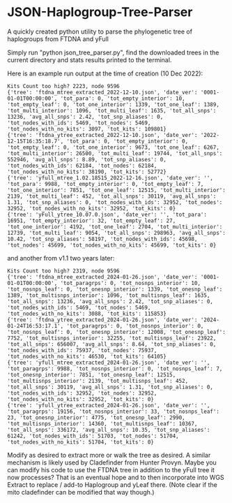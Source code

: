 # JSON-Haplogroup-Tree-Parser
A quickly created python utility to parse the phylogenetic tree of haplogroups from FTDNA and yFull

Simply run "python json_tree_parser.py", find the downloaded trees in the current directory and stats results printed to the terminal.

Here is an example run output at the time of creation (10 Dec 2022):
```
Kits Count too high? 2223, node 9596
{'tree': 'ftdna_mtree_extracted_2022-12-10.json', 'date_ver': '0001-01-01T00:00:00', 'tot_para': 0, 'tot_empty_interior': 10, 'tot_empty_leaf': 0, 'tot_one_interior': 1339, 'tot_one_leaf': 1389, 'tot_multi_interior': 1096, 'tot_multi_leaf': 1635, 'tot_all_snps': 13236, 'avg_all_snps': 2.42, 'tot_snp_aliases': 0, 'tot_nodes_with_ids': 5469, 'tot_nodes': 5469, 'tot_nodes_with_no_kits': 3097, 'tot_kits': 109801}
{'tree': 'ftdna_ytree_extracted_2022-12-10.json', 'date_ver': '2022-12-15T16:35:18.7', 'tot_para': 0, 'tot_empty_interior': 0, 'tot_empty_leaf': 0, 'tot_one_interior': 9673, 'tot_one_leaf': 6267, 'tot_multi_interior': 26500, 'tot_multi_leaf': 19744, 'tot_all_snps': 552946, 'avg_all_snps': 8.89, 'tot_snp_aliases': 0, 'tot_nodes_with_ids': 62184, 'tot_nodes': 62184, 'tot_nodes_with_no_kits': 38190, 'tot_kits': 52772}
{'tree': 'yfull_mtree_1.02.18515_2022-12-16.json', 'date_ver': '', 'tot_para': 9988, 'tot_empty_interior': 0, 'tot_empty_leaf': 7, 'tot_one_interior': 7851, 'tot_one_leaf': 12515, 'tot_multi_interior': 2139, 'tot_multi_leaf': 452, 'tot_all_snps': 30119, 'avg_all_snps': 1.31, 'tot_snp_aliases': 0, 'tot_nodes_with_ids': 32952, 'tot_nodes': 32952, 'tot_nodes_with_no_kits': 32952, 'tot_kits': 0}
{'tree': 'yFull_ytree_10.07.0.json', 'date_ver': '', 'tot_para': 16951, 'tot_empty_interior': 32, 'tot_empty_leaf': 27, 'tot_one_interior': 4192, 'tot_one_leaf': 2704, 'tot_multi_interior': 12739, 'tot_multi_leaf': 9054, 'tot_all_snps': 298963, 'avg_all_snps': 10.42, 'tot_snp_aliases': 58197, 'tot_nodes_with_ids': 45698, 'tot_nodes': 45699, 'tot_nodes_with_no_kits': 45699, 'tot_kits': 0}
```
and another from v1.1 two years later:
```
Kits Count too high? 2319, node 9596
{'tree': 'ftdna_mtree_extracted_2024-01-26.json', 'date_ver': '0001-01-01T00:00:00', 'tot_paragrps': 0, 'tot_nosnps_interior': 10, 'tot_nosnps_leaf': 0, 'tot_onesnp_interior': 1339, 'tot_onesnp_leaf': 1389, 'tot_multisnps_interior': 1096, 'tot_multisnps_leaf': 1635, 'tot_all_snps': 13236, 'avg_all_snps': 2.42, 'tot_snp_aliases': 0, 'tot_nodes_with_ids': 5469, 'tot_nodes': 5469, 'tot_nodes_with_no_kits': 3088, 'tot_kits': 115853}
{'tree': 'ftdna_ytree_extracted_2024-01-26.json', 'date_ver': '2024-01-24T16:53:17.1', 'tot_paragrps': 0, 'tot_nosnps_interior': 0, 'tot_nosnps_leaf': 0, 'tot_onesnp_interior': 12008, 'tot_onesnp_leaf': 7752, 'tot_multisnps_interior': 32255, 'tot_multisnps_leaf': 23922, 'tot_all_snps': 656007, 'avg_all_snps': 8.64, 'tot_snp_aliases': 0, 'tot_nodes_with_ids': 75937, 'tot_nodes': 75937, 'tot_nodes_with_no_kits': 46530, 'tot_kits': 64105}
{'tree': 'yfull_mtree_extracted_2024-01-26.json', 'date_ver': '', 'tot_paragrps': 9988, 'tot_nosnps_interior': 0, 'tot_nosnps_leaf': 7, 'tot_onesnp_interior': 7851, 'tot_onesnp_leaf': 12515, 'tot_multisnps_interior': 2139, 'tot_multisnps_leaf': 452, 'tot_all_snps': 30119, 'avg_all_snps': 1.31, 'tot_snp_aliases': 0, 'tot_nodes_with_ids': 32952, 'tot_nodes': 32952, 'tot_nodes_with_no_kits': 32952, 'tot_kits': 0}
{'tree': 'yfull_ytree_extracted_2024-01-26.json', 'date_ver': '', 'tot_paragrps': 19156, 'tot_nosnps_interior': 33, 'tot_nosnps_leaf': 23, 'tot_onesnp_interior': 4775, 'tot_onesnp_leaf': 2990, 'tot_multisnps_interior': 14360, 'tot_multisnps_leaf': 10367, 'tot_all_snps': 336172, 'avg_all_snps': 10.35, 'tot_snp_aliases': 61242, 'tot_nodes_with_ids': 51703, 'tot_nodes': 51704, 'tot_nodes_with_no_kits': 51704, 'tot_kits': 0}
```

Modify as desired to extract more or walk the tree as desired.  A similar mechanism is likely used by Cladefinder from Hunter Provyn. Maybe you can modify his code to use the FTDNA tree in addition to the yFull tree it now processes? That is an eventual hope and to then incorporate into WGS Extract to replace / add-to Haplogroup and yLeaf there. (Note clear if the mito cladefinder can be modified that way though.)
